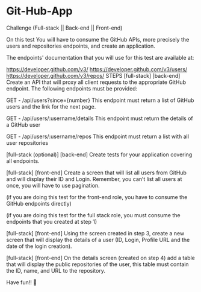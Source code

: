 # Git-Hub-App
Challenge
(Full-stack || Back-end || Front-end)



On this test
You will have to consume the GitHub APIs, more precisely the users and repositories endpoints, and create an application.

The endpoints' documentation that you will use for this test are available at:

https://developer.github.com/v3/
https://developer.github.com/v3/users/
https://developer.github.com/v3/repos/
STEPS
[full-stack] [back-end]
Create an API that will proxy all client requests to the appropriate GitHub endpoint. The following endpoints must be provided:

GET - /api/users?since={number}
This endpoint must return a list of GitHub users and the link for the next page.

GET - /api/users/:username/details
This endpoint must return the details of a GitHub user

GET - /api/users/:username/repos
This endpoint must return a list with all user repositories

[full-stack (optional)] [back-end]
Create tests for your application covering all endpoints.

[full-stack] [front-end]
Create a screen that will list all users from GitHub and will display their ID and Login. Remember, you can’t list all users at once, you will have to use pagination.

(if you are doing this test for the front-end role, you have to consume the GitHub endpoints directly)

(if you are doing this test for the full stack role, you must consume the endpoints that you created at step 1)

[full-stack] [front-end]
Using the screen created in step 3, create a new screen that will display the details of a user (ID, Login, Profile URL and the date of the login creation).

[full-stack] [front-end]
On the details screen (created on step 4) add a table that will display the public repositories of the user, this table must contain the ID, name, and URL to the repository.

Have fun!! 🙂